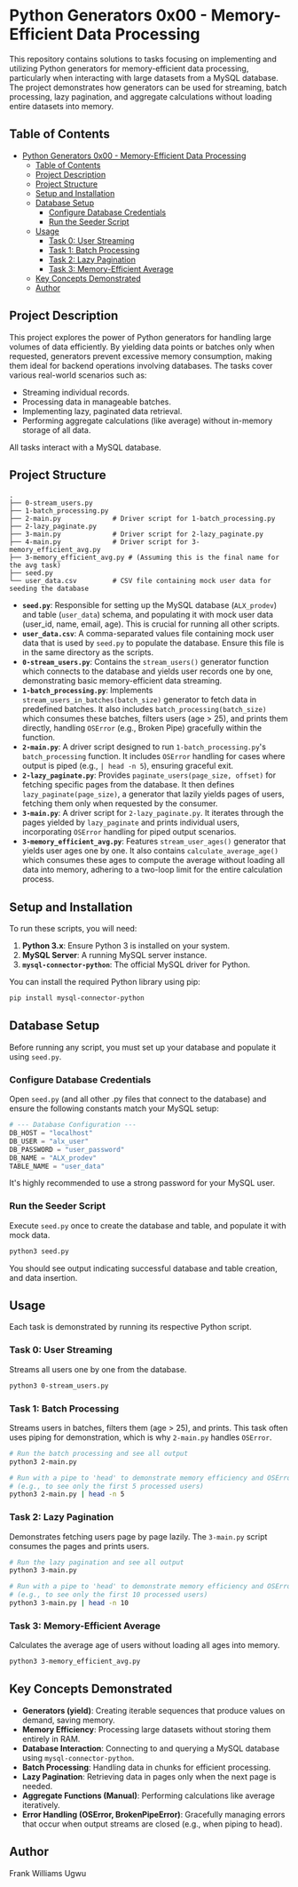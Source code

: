 # Python Generators 0x00 - Memory-Efficient Data Processing

This repository contains solutions to tasks focusing on implementing and utilizing Python generators for memory-efficient data processing, particularly when interacting with large datasets from a MySQL database. The project demonstrates how generators can be used for streaming, batch processing, lazy pagination, and aggregate calculations without loading entire datasets into memory.

## Table of Contents

- [Python Generators 0x00 - Memory-Efficient Data Processing](#python-generators-0x00---memory-efficient-data-processing)
  - [Table of Contents](#table-of-contents)
  - [Project Description](#project-description)
  - [Project Structure](#project-structure)
  - [Setup and Installation](#setup-and-installation)
  - [Database Setup](#database-setup)
    - [Configure Database Credentials](#configure-database-credentials)
    - [Run the Seeder Script](#run-the-seeder-script)
  - [Usage](#usage)
    - [Task 0: User Streaming](#task-0-user-streaming)
    - [Task 1: Batch Processing](#task-1-batch-processing)
    - [Task 2: Lazy Pagination](#task-2-lazy-pagination)
    - [Task 3: Memory-Efficient Average](#task-3-memory-efficient-average)
  - [Key Concepts Demonstrated](#key-concepts-demonstrated)
  - [Author](#author)

## Project Description

This project explores the power of Python generators for handling large volumes of data efficiently. By yielding data points or batches only when requested, generators prevent excessive memory consumption, making them ideal for backend operations involving databases. The tasks cover various real-world scenarios such as:

- Streaming individual records.
- Processing data in manageable batches.
- Implementing lazy, paginated data retrieval.
- Performing aggregate calculations (like average) without in-memory storage of all data.

All tasks interact with a MySQL database.

## Project Structure

```
.
├── 0-stream_users.py
├── 1-batch_processing.py
├── 2-main.py             # Driver script for 1-batch_processing.py
├── 2-lazy_paginate.py
├── 3-main.py             # Driver script for 2-lazy_paginate.py
├── 4-main.py             # Driver script for 3-memory_efficient_avg.py
├── 3-memory_efficient_avg.py # (Assuming this is the final name for the avg task)
├── seed.py
└── user_data.csv         # CSV file containing mock user data for seeding the database
```

- **`seed.py`**: Responsible for setting up the MySQL database (`ALX_prodev`) and table (`user_data`) schema, and populating it with mock user data (user_id, name, email, age). This is crucial for running all other scripts.
- **`user_data.csv`**: A comma-separated values file containing mock user data that is used by `seed.py` to populate the database. Ensure this file is in the same directory as the scripts.
- **`0-stream_users.py`**: Contains the `stream_users()` generator function which connects to the database and yields user records one by one, demonstrating basic memory-efficient data streaming.
- **`1-batch_processing.py`**: Implements `stream_users_in_batches(batch_size)` generator to fetch data in predefined batches. It also includes `batch_processing(batch_size)` which consumes these batches, filters users (age > 25), and prints them directly, handling `OSError` (e.g., Broken Pipe) gracefully within the function.
- **`2-main.py`**: A driver script designed to run `1-batch_processing.py`'s `batch_processing` function. It includes `OSError` handling for cases where output is piped (e.g., `| head -n 5`), ensuring graceful exit.
- **`2-lazy_paginate.py`**: Provides `paginate_users(page_size, offset)` for fetching specific pages from the database. It then defines `lazy_paginate(page_size)`, a generator that lazily yields pages of users, fetching them only when requested by the consumer.
- **`3-main.py`**: A driver script for `2-lazy_paginate.py`. It iterates through the pages yielded by `lazy_paginate` and prints individual users, incorporating `OSError` handling for piped output scenarios.
- **`3-memory_efficient_avg.py`**: Features `stream_user_ages()` generator that yields user ages one by one. It also contains `calculate_average_age()` which consumes these ages to compute the average without loading all data into memory, adhering to a two-loop limit for the entire calculation process.

## Setup and Installation

To run these scripts, you will need:

1. **Python 3.x**: Ensure Python 3 is installed on your system.
2. **MySQL Server**: A running MySQL server instance.
3. **`mysql-connector-python`**: The official MySQL driver for Python.

You can install the required Python library using pip:

```bash
pip install mysql-connector-python
```

## Database Setup

Before running any script, you must set up your database and populate it using `seed.py`.

### Configure Database Credentials

Open `seed.py` (and all other .py files that connect to the database) and ensure the following constants match your MySQL setup:

```python
# --- Database Configuration ---
DB_HOST = "localhost"
DB_USER = "alx_user"
DB_PASSWORD = "user_password"
DB_NAME = "ALX_prodev"
TABLE_NAME = "user_data"
```

It's highly recommended to use a strong password for your MySQL user.

### Run the Seeder Script

Execute `seed.py` once to create the database and table, and populate it with mock data.

```bash
python3 seed.py
```

You should see output indicating successful database and table creation, and data insertion.

## Usage

Each task is demonstrated by running its respective Python script.

### Task 0: User Streaming

Streams all users one by one from the database.

```bash
python3 0-stream_users.py
```

### Task 1: Batch Processing

Streams users in batches, filters them (age > 25), and prints. This task often uses piping for demonstration, which is why `2-main.py` handles `OSError`.

```bash
# Run the batch processing and see all output
python3 2-main.py

# Run with a pipe to 'head' to demonstrate memory efficiency and OSError handling
# (e.g., to see only the first 5 processed users)
python3 2-main.py | head -n 5
```

### Task 2: Lazy Pagination

Demonstrates fetching users page by page lazily. The `3-main.py` script consumes the pages and prints users.

```bash
# Run the lazy pagination and see all output
python3 3-main.py

# Run with a pipe to 'head' to demonstrate memory efficiency and OSError handling
# (e.g., to see only the first 10 processed users)
python3 3-main.py | head -n 10
```

### Task 3: Memory-Efficient Average

Calculates the average age of users without loading all ages into memory.

```bash
python3 3-memory_efficient_avg.py
```

## Key Concepts Demonstrated

- **Generators (yield)**: Creating iterable sequences that produce values on demand, saving memory.
- **Memory Efficiency**: Processing large datasets without storing them entirely in RAM.
- **Database Interaction**: Connecting to and querying a MySQL database using `mysql-connector-python`.
- **Batch Processing**: Handling data in chunks for efficient processing.
- **Lazy Pagination**: Retrieving data in pages only when the next page is needed.
- **Aggregate Functions (Manual)**: Performing calculations like average iteratively.
- **Error Handling (OSError, BrokenPipeError)**: Gracefully managing errors that occur when output streams are closed (e.g., when piping to head).

## Author

Frank Williams Ugwu

